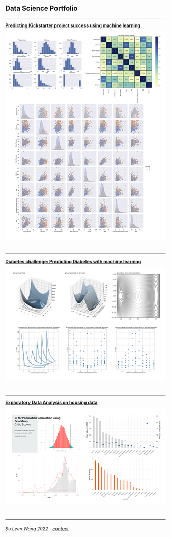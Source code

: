 ## Data Science Portfolio

---


[**Predicting Kickstarter project success using machine learning**](/pages/kickstarter)  
[<img style="padding-top: 10px" src="/assets/images/diabetes-cover.png?raw=true"/>](/pages/kickstarter)

<br>

---

[**Diabetes challenge: Predicting Diabetes with machine learning**](/pages/diabetes)  
[<img style="padding-top: 10px" src="/assets/images/optimization-dashboard.png?raw=true"/>](/pages/diabetes)
  
<br>

---
[**Exploratory Data Analysis on housing data**](/pages/kickstarter)      
[<img style="padding-top: 10px" src="/assets/images/video-games-dashboard.png?raw=true"/>](/pages/kickstarter)
  
<br>

---
##### <span style="font-weight:normal">Su Leen Wong 2022 - <a href="mailto:slwong@web.de">contact</a></span> 
